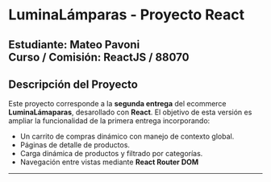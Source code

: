 # LuminaLámparas - Proyecto React

**Estudiante:** Mateo Pavoni   
**Curso / Comisión:** ReactJS / 88070
---
## Descripción del Proyecto
Este proyecto corresponde a la **segunda entrega** del ecommerce **LuminaLámaparas**, desarollado con **React**. El objetivo de esta versión es ampliar la funcionalidad de la primera entrega incorporando:
- Un carrito de compras dinámico con manejo de contexto global.
- Páginas de detalle de productos.
- Carga dinámica de productos y filtrado por categorías.
- Navegación entre vistas mediante **React Router DOM**

---
